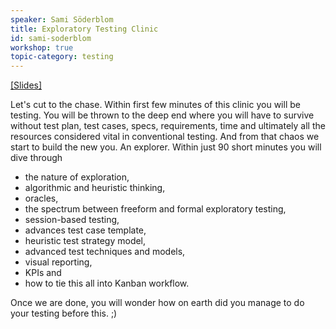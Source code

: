 ```yaml
---
speaker: Sami Söderblom
title: Exploratory Testing Clinic
id: sami-soderblom
workshop: true
topic-category: testing
---
```

<a href="http://europeantestingconference.eu/slides17/SamiSoderblom.pdf">[Slides]</a>

Let's cut to the chase. Within first few minutes of this clinic you will be testing. You will be thrown to the deep end where you will have to survive without test plan, test cases, specs, requirements, time and ultimately all the resources considered vital in conventional testing. And from that chaos we start to build the new you. An explorer. Within just 90 short minutes you will dive through

  * the nature of exploration,
  * algorithmic and heuristic thinking,
  * oracles,
  * the spectrum between freeform and formal exploratory testing,
  * session-based testing,
  * advances test case template,
  * heuristic test strategy model,
  * advanced test techniques and models,
  * visual reporting,
  * KPIs and
  * how to tie this all into Kanban workflow.

Once we are done, you will wonder how on earth did you manage to do your testing before this. ;)
